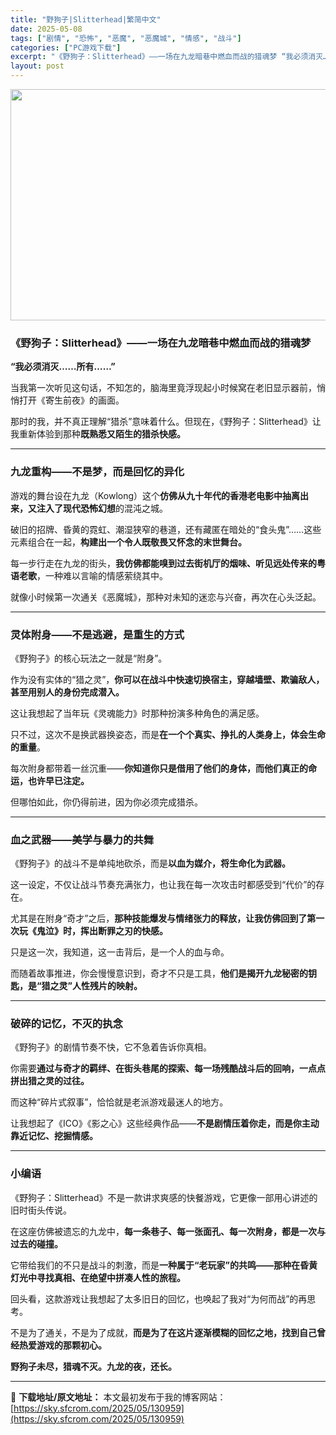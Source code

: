 ```yaml
---
title: "野狗子|Slitterhead|繁简中文"
date: 2025-05-08
tags: ["剧情", "恐怖", "恶魔", "恶魔城", "情感", "战斗"]
categories: ["PC游戏下载"]
excerpt: "《野狗子：Slitterhead》——一场在九龙暗巷中燃血而战的猎魂梦 “我必须消灭……所有……” 当我第一次听见这句话，不知怎的，脑海里竟浮现起小时候窝在老旧显示器前，悄悄打开《寄生前夜》的画面。 那时的我，并不真正理解“猎杀”意味着什么。但现在，《野狗子：Slitterhead》让我重新体验到那&hellip;"
layout: post
---
```


<img class="aligncenter size-full wp-image-130960" src="https://sky.sfcrom.com/wp-content/uploads/2025/05/2025050804005160.webp" alt="" width="660" height="370" />
<h3 class="" data-start="109" data-end="152"><strong data-start="113" data-end="152">《野狗子：Slitterhead》——一场在九龙暗巷中燃血而战的猎魂梦</strong></h3>
<p class="" data-start="154" data-end="171"><strong data-start="154" data-end="171">“我必须消灭……所有……”</strong></p>
<p class="" data-start="173" data-end="222">当我第一次听见这句话，不知怎的，脑海里竟浮现起小时候窝在老旧显示器前，悄悄打开《寄生前夜》的画面。</p>
<p class="" data-start="224" data-end="291">那时的我，并不真正理解“猎杀”意味着什么。但现在，《野狗子：Slitterhead》让我重新体验到那种<strong data-start="275" data-end="291">既熟悉又陌生的猎杀快感。</strong></p>


<hr class="" data-start="293" data-end="296" />

<h3 class="" data-start="298" data-end="323"><strong data-start="302" data-end="323">九龙重构——不是梦，而是回忆的异化</strong></h3>
<p class="" data-start="325" data-end="384">游戏的舞台设在九龙（Kowlong）这个<strong data-start="345" data-end="378">仿佛从九十年代的香港老电影中抽离出来，又注入了现代恐怖幻想</strong>的混沌之城。</p>
<p class="" data-start="386" data-end="454">破旧的招牌、昏黄的霓虹、潮湿狭窄的巷道，还有藏匿在暗处的“食头鬼”……这些元素组合在一起，<strong data-start="431" data-end="454">构建出一个令人既敬畏又怀念的末世舞台。</strong></p>
<p class="" data-start="456" data-end="514">每一步行走在九龙的街头，<strong data-start="468" data-end="499">我仿佛都能嗅到过去街机厅的烟味、听见远处传来的粤语老歌</strong>，一种难以言喻的情感萦绕其中。</p>
<p class="" data-start="516" data-end="552">就像小时候第一次通关《恶魔城》，那种对未知的迷恋与兴奋，再次在心头泛起。</p>


<hr class="" data-start="554" data-end="557" />

<h3 class="" data-start="559" data-end="584"><strong data-start="563" data-end="584">灵体附身——不是逃避，是重生的方式</strong></h3>
<p class="" data-start="586" data-end="605">《野狗子》的核心玩法之一就是“附身”。</p>
<p class="" data-start="607" data-end="661">作为没有实体的“猎之灵”，<strong data-start="620" data-end="661">你可以在战斗中快速切换宿主，穿越墙壁、欺骗敌人，甚至用别人的身份完成潜入。</strong></p>
<p class="" data-start="663" data-end="692">这让我想起了当年玩《灵魂能力》时那种扮演多种角色的满足感。</p>
<p class="" data-start="694" data-end="738">只不过，这次不是换武器换姿态，而是<strong data-start="711" data-end="737">在一个个真实、挣扎的人类身上，体会生命的重量</strong>。</p>
<p class="" data-start="740" data-end="788">每次附身都带着一丝沉重——<strong data-start="753" data-end="788">你知道你只是借用了他们的身体，而他们真正的命运，也许早已注定。</strong></p>
<p class="" data-start="790" data-end="812">但哪怕如此，你仍得前进，因为你必须完成猎杀。</p>


<hr class="" data-start="814" data-end="817" />

<h3 class="" data-start="819" data-end="841"><strong data-start="823" data-end="841">血之武器——美学与暴力的共舞</strong></h3>
<p class="" data-start="843" data-end="879">《野狗子》的战斗不是单纯地砍杀，而是<strong data-start="861" data-end="879">以血为媒介，将生命化为武器。</strong></p>
<p class="" data-start="881" data-end="920">这一设定，不仅让战斗节奏充满张力，也让我在每一次攻击时都感受到“代价”的存在。</p>
<p class="" data-start="922" data-end="981">尤其是在附身“奇才”之后，<strong data-start="935" data-end="981">那种技能爆发与情绪张力的释放，让我仿佛回到了第一次玩《鬼泣》时，挥出断罪之刃的快感。</strong></p>
<p class="" data-start="983" data-end="1008">只是这一次，我知道，这一击背后，是一个人的血与命。</p>
<p class="" data-start="1010" data-end="1065">而随着故事推进，你会慢慢意识到，奇才不只是工具，<strong data-start="1034" data-end="1065">他们是揭开九龙秘密的钥匙，是“猎之灵”人性残片的映射。</strong></p>


<hr class="" data-start="1067" data-end="1070" />

<h3 class="" data-start="1072" data-end="1091"><strong data-start="1076" data-end="1091">破碎的记忆，不灭的执念</strong></h3>
<p class="" data-start="1093" data-end="1116">《野狗子》的剧情节奏不快，它不急着告诉你真相。</p>
<p class="" data-start="1118" data-end="1167">你需要<strong data-start="1121" data-end="1167">通过与奇才的羁绊、在街头巷尾的探索、每一场残酷战斗后的回响，一点点拼出猎之灵的过往。</strong></p>
<p class="" data-start="1169" data-end="1195">而这种“碎片式叙事”，恰恰就是老派游戏最迷人的地方。</p>
<p class="" data-start="1197" data-end="1248">让我想起了《ICO》《影之心》这些经典作品——<strong data-start="1220" data-end="1248">不是剧情压着你走，而是你主动靠近记忆、挖掘情感。</strong></p>


<hr class="" data-start="1250" data-end="1253" />

<h3 class="" data-start="1255" data-end="1266"><strong data-start="1259" data-end="1266">小编语</strong></h3>
<p class="" data-start="1268" data-end="1316">《野狗子：Slitterhead》不是一款讲求爽感的快餐游戏，它更像一部用心讲述的旧时街头传说。</p>
<p class="" data-start="1318" data-end="1364">在这座仿佛被遗忘的九龙中，<strong data-start="1331" data-end="1364">每一条巷子、每一张面孔、每一次附身，都是一次与过去的碰撞。</strong></p>
<p class="" data-start="1366" data-end="1426">它带给我们的不只是战斗的刺激，而是<strong data-start="1383" data-end="1426">一种属于“老玩家”的共鸣——那种在昏黄灯光中寻找真相、在绝望中拼凑人性的旅程。</strong></p>
<p class="" data-start="1428" data-end="1466">回头看，这款游戏让我想起了太多旧日的回忆，也唤起了我对“为何而战”的再思考。</p>
<p class="" data-start="1468" data-end="1519">不是为了通关，不是为了成就，<strong data-start="1482" data-end="1519">而是为了在这片逐渐模糊的回忆之地，找到自己曾经热爱游戏的那颗初心。</strong></p>
<p class="" data-start="1521" data-end="1544"><strong data-start="1521" data-end="1544">野狗子未尽，猎魂不灭。九龙的夜，还长。</strong></p>

---
📖 **下载地址/原文地址：** 本文最初发布于我的博客网站：[https://sky.sfcrom.com/2025/05/130959](https://sky.sfcrom.com/2025/05/130959)

